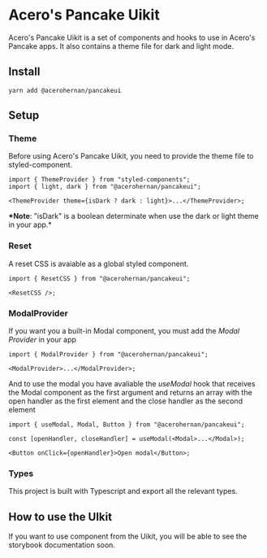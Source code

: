 # Acero's Pancake Uikit

Acero's Pancake Uikit is a set of components and hooks to use in Acero's Pancake apps. It also contains a theme file for dark and light mode.

## Install

`yarn add @acerohernan/pancakeui`

## Setup

### Theme

Before using Acero's Pancake Uikit, you need to provide the theme file to styled-component.

```tsx
import { ThemeProvider } from "styled-components";
import { light, dark } from "@acerohernan/pancakeui";

<ThemeProvider theme={isDark ? dark : light}>...</ThemeProvider>;
```

**\*Note**: "isDark" is a boolean determinate when use the dark or light theme in your app.\*

### Reset

A reset CSS is avaiable as a global styled component.

```tsx
import { ResetCSS } from "@acerohernan/pancakeui";

<ResetCSS />;
```

### ModalProvider

If you want you a built-in Modal component, you must add the _Modal Provider_ in your app

```tsx
import { ModalProvider } from "@acerohernan/pancakeui";

<ModalProvider>...</ModalProvider>;
```

And to use the modal you have avaliable the _useModal_ hook that receives the Modal component as the first argument and returns an array with the open handler as the first element and the close handler as the second element

```tsx
import { useModal, Modal, Button } from "@acerohernan/pancakeui";

const [openHandler, closeHandler] = useModal(<Modal>...</Modal>);

<Button onClick={openHandler}>Open modal</Button>;
```

### Types

This project is built with Typescript and export all the relevant types.

## How to use the UIkit

If you want to use component from the Uikit, you will be able to see the storybook documentation soon.
